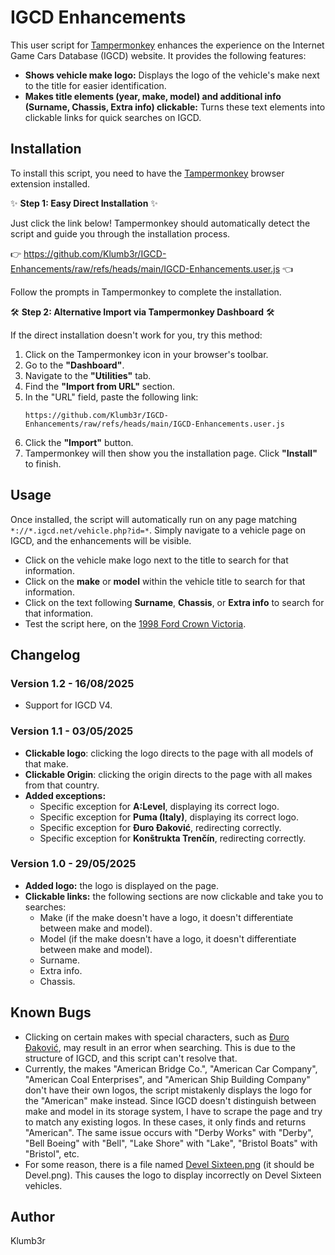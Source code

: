 # IGCD Enhancements

This user script for [Tampermonkey](https://www.tampermonkey.net/) enhances the experience on the Internet Game Cars Database (IGCD) website. It provides the following features:

* **Shows vehicle make logo:** Displays the logo of the vehicle's make next to the title for easier identification.
* **Makes title elements (year, make, model) and additional info (Surname, Chassis, Extra info) clickable:** Turns these text elements into clickable links for quick searches on IGCD.



## Installation

To install this script, you need to have the [Tampermonkey](https://www.tampermonkey.net/) browser extension installed.

✨ **Step 1: Easy Direct Installation** ✨

Just click the link below! Tampermonkey should automatically detect the script and guide you through the installation process.

👉 https://github.com/Klumb3r/IGCD-Enhancements/raw/refs/heads/main/IGCD-Enhancements.user.js 👈

Follow the prompts in Tampermonkey to complete the installation.

🛠️ **Step 2: Alternative Import via Tampermonkey Dashboard** 🛠️

If the direct installation doesn't work for you, try this method:

1.  Click on the Tampermonkey icon in your browser's toolbar.
2.  Go to the **"Dashboard"**.
3.  Navigate to the **"Utilities"** tab.
4.  Find the **"Import from URL"** section.
5.  In the "URL" field, paste the following link:
    ```
    https://github.com/Klumb3r/IGCD-Enhancements/raw/refs/heads/main/IGCD-Enhancements.user.js
    ```
6.  Click the **"Import"** button.
7.  Tampermonkey will then show you the installation page. Click **"Install"** to finish.



## Usage

Once installed, the script will automatically run on any page matching `*://*.igcd.net/vehicle.php?id=*`. Simply navigate to a vehicle page on IGCD, and the enhancements will be visible.
* Click on the vehicle make logo next to the title to search for that information.
* Click on the **make** or **model** within the vehicle title to search for that information.
* Click on the text following **Surname**, **Chassis**, or **Extra info** to search for that information.
* Test the script here, on the [1998 Ford Crown Victoria](https://igcd.net/vehicle.php?id=50386).



## Changelog

### Version 1.2 - 16/08/2025

* Support for IGCD V4.

### Version 1.1 - 03/05/2025

* **Clickable logo**: clicking the logo directs to the page with all models of that make.
* **Clickable Origin**: clicking the origin directs to the page with all makes from that country.
* **Added exceptions:**
    * Specific exception for **A:Level**, displaying its correct logo.
    * Specific exception for **Puma (Italy)**, displaying its correct logo.
    * Specific exception for **Đuro Đaković**, redirecting correctly.
    * Specific exception for **Konštrukta Trenčín**, redirecting correctly.

### Version 1.0 - 29/05/2025

* **Added logo:** the logo is displayed on the page.
* **Clickable links:** the following sections are now clickable and take you to searches:
    * Make (if the make doesn't have a logo, it doesn't differentiate between make and model).
    * Model (if the make doesn't have a logo, it doesn't differentiate between make and model).
    * Surname.
    * Extra info.
    * Chassis.



## Known Bugs

* Clicking on certain makes with special characters, such as [Đuro Đaković](https://igcd.net/vehicle.php?id=245829), may result in an error when searching. This is due to the structure of IGCD, and this script can't resolve that.
* Currently, the makes "American Bridge Co.", "American Car Company", "American Coal Enterprises", and "American Ship Building Company" don't have their own logos, the script mistakenly displays the logo for the "American" make instead. Since IGCD doesn't distinguish between make and model in its storage system, I have to scrape the page and try to match any existing logos. In these cases, it only finds and returns "American". The same issue occurs with "Derby Works" with "Derby", "Bell Boeing" with "Bell", "Lake Shore" with "Lake", "Bristol Boats" with "Bristol", etc.
* For some reason, there is a file named [Devel Sixteen.png](https://igcd.net/logos/Devel%20Sixteen.png) (it should be Devel.png). This causes the logo to display incorrectly on Devel Sixteen vehicles.


## Author

Klumb3r
